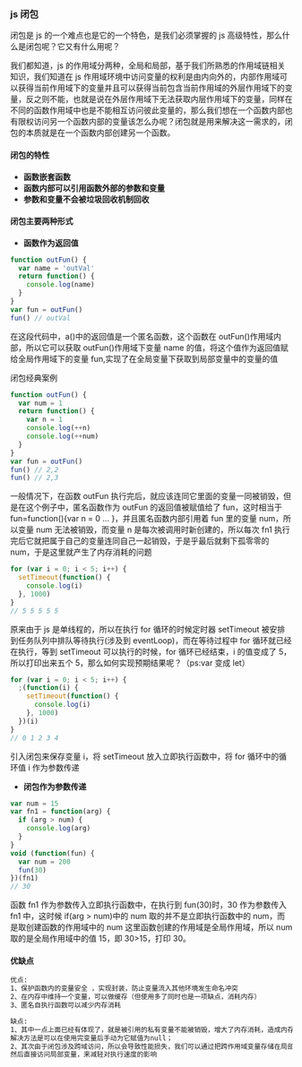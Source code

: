 ### js 闭包

闭包是 js 的一个难点也是它的一个特色，是我们必须掌握的 js 高级特性，那么什么是闭包呢？它又有什么用呢？

我们都知道，js 的作用域分两种，全局和局部，基于我们所熟悉的作用域链相关知识，我们知道在 js 作用域环境中访问变量的权利是由内向外的，内部作用域可以获得当前作用域下的变量并且可以获得当前包含当前作用域的外层作用域下的变量，反之则不能，也就是说在外层作用域下无法获取内层作用域下的变量，同样在不同的函数作用域中也是不能相互访问彼此变量的，那么我们想在一个函数内部也有限权访问另一个函数内部的变量该怎么办呢？闭包就是用来解决这一需求的，闭包的本质就是在一个函数内部创建另一个函数。

#### 闭包的特性

- **函数嵌套函数**
- **函数内部可以引用函数外部的参数和变量**
- **参数和变量不会被垃圾回收机制回收**

#### 闭包主要两种形式

- **函数作为返回值**

```js
function outFun() {
  var name = 'outVal'
  return function() {
    console.log(name)
  }
}
var fun = outFun()
fun() // outVal
```

在这段代码中，a()中的返回值是一个匿名函数，这个函数在 outFun()作用域内部，所以它可以获取 outFun()作用域下变量 name 的值，将这个值作为返回值赋给全局作用域下的变量 fun,实现了在全局变量下获取到局部变量中的变量的值

闭包经典案例

```js
function outFun() {
  var num = 1
  return function() {
    var n = 1
    console.log(++n)
    console.log(++num)
  }
}
var fun = outFun()
fun() // 2,2
fun() // 2,3
```

一般情况下，在函数 outFun 执行完后，就应该连同它里面的变量一同被销毁，但是在这个例子中，匿名函数作为 outFun 的返回值被赋值给了 fun，这时相当于 fun=function(){var n = 0 ... }，并且匿名函数内部引用着 fun 里的变量 num，所以变量 num 无法被销毁，而变量 n 是每次被调用时新创建的，所以每次 fn1 执行完后它就把属于自己的变量连同自己一起销毁，于是乎最后就剩下孤零零的 num，于是这里就产生了内存消耗的问题

```js
for (var i = 0; i < 5; i++) {
  setTimeout(function() {
    console.log(i)
  }, 1000)
}
// 5 5 5 5 5
```

原来由于 js 是单线程的，所以在执行 for 循环的时候定时器 setTimeout 被安排到任务队列中排队等待执行(涉及到 eventLoop)，而在等待过程中 for 循环就已经在执行，等到 setTimeout 可以执行的时候，for 循环已经结束，i 的值变成了 5，所以打印出来五个 5，那么如何实现预期结果呢？（ps:var 变成 let）

```js
for (var i = 0; i < 5; i++) {
  ;(function(i) {
    setTimeout(function() {
      console.log(i)
    }, 1000)
  })(i)
}
// 0 1 2 3 4
```

引入闭包来保存变量 i，将 setTimeout 放入立即执行函数中，将 for 循环中的循环值 i 作为参数传递

- **闭包作为参数传递**

```js
var num = 15
var fn1 = function(arg) {
  if (arg > num) {
    console.log(arg)
  }
}
void (function(fun) {
  var num = 200
  fun(30)
})(fn1)
// 30
```

函数 fn1 作为参数传入立即执行函数中，在执行到 fun(30)时，30 作为参数传入 fn1 中，这时候 if(arg > num)中的 num 取的并不是立即执行函数中的 num，而是取创建函数的作用域中的 num 这里函数创建的作用域是全局作用域，所以 num 取的是全局作用域中的值 15，即 30>15，打印 30。

#### 优缺点

```markdown
优点:
1、保护函数内的变量安全 ，实现封装，防止变量流入其他环境发生命名冲突
2、在内存中维持一个变量，可以做缓存（但使用多了同时也是一项缺点，消耗内存）
3、匿名自执行函数可以减少内存消耗

缺点:
1、其中一点上面已经有体现了，就是被引用的私有变量不能被销毁，增大了内存消耗，造成内存泄漏，  
解决方法是可以在使用完变量后手动为它赋值为null；
2、其次由于闭包涉及跨域访问，所以会导致性能损失，我们可以通过把跨作用域变量存储在局部变量中，  
然后直接访问局部变量，来减轻对执行速度的影响
```
